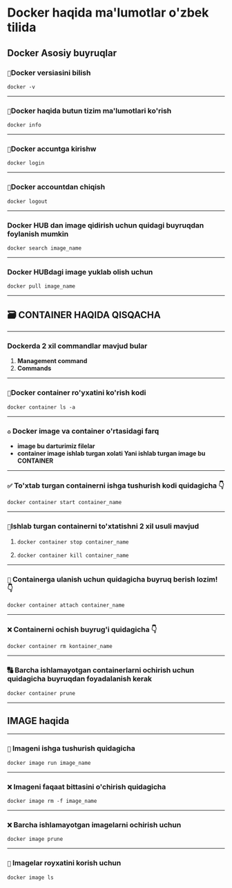 # Docker haqida ma'lumotlar o'zbek tilida

## Docker Asosiy buyruqlar

### `🔰`Docker versiasini bilish

    docker -v

___

### `📄`Docker haqida butun tizim ma'lumotlari ko'rish

    docker info

___

### `🔰`Docker accuntga kirishw

    docker login

___

### `🔰`Docker accountdan chiqish

    docker logout

___

### Docker HUB dan image qidirish uchun quidagi buyruqdan foylanish mumkin

    docker search image_name

___

### Docker HUBdagi image yuklab olish uchun

    docker pull image_name

___

###        

## 🗃 CONTAINER HAQIDA QISQACHA

___

### Dockerda 2 xil commandlar mavjud bular

1. __Management command__
2. __Commands__

 ___

### `🔶`Docker container ro'yxatini ko'rish kodi

    docker container ls -a

___

### `♻` Docker image va container o'rtasidagi farq

* __image bu darturimiz filelar__
* __container image ishlab turgan xolati Yani ishlab turgan image bu CONTAINER__

___

### `✅` To'xtab turgan containerni ishga tushurish kodi quidagicha 👇

    docker container start container_name

___

### `🛑`Ishlab turgan containerni to'xtatishni 2 xil usuli mavjud

1.     docker container stop container_name
2.     docker container kill container_name 

___

### `🔰` Containerga ulanish uchun quidagicha buyruq berish lozim! 👇

    docker container attach container_name

___ 

### `❌` Containerni ochish buyrug'i quidagicha 👇

    docker container rm kontainer_name

___

### 🔠 Barcha ishlamayotgan containerlarni ochirish uchun quidagicha buyruqdan foyadalanish kerak

    docker container prune

___

## IMAGE haqida

___

### `🔰` Imageni ishga tushurish quidagicha

    docker image run image_name

___

### `❌` Imageni faqaat bittasini o'chirish quidagicha

    docker image rm -f image_name

___

### `❌` Barcha ishlamayotgan imagelarni ochirish uchun

    docker image prune

___

### `🔶` Imagelar royxatini korish uchun

    docker image ls